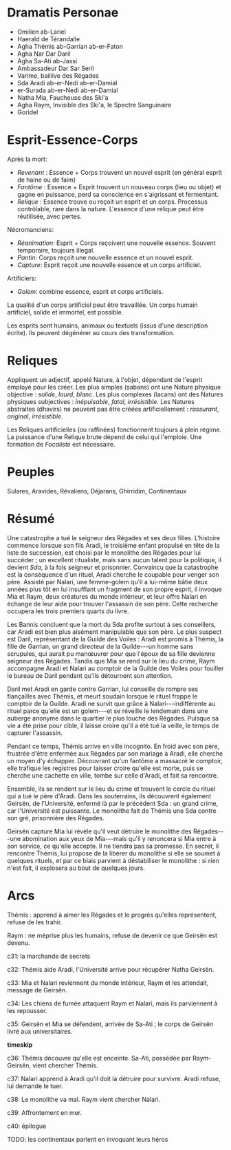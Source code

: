 # Dramatis Personae 

  - Omilien ab-Lariel
  - Haerald de Térandalle
  - Agha Thémis ab-Garrian ab-er-Faton
  - Agha Nar Dar Daril 
  - Agha Sa-Ati ab-Jassi
  - Ambassadeur Dar Sar Seril
  - Varime, baillive des Régades 
  - Sda Aradi ab-er-Nedi ab-er-Damial
  - er-Surada ab-er-Nedi ab-er-Damial
  - Natha Mia, Faucheuse des Ski'a
  - Agha Raym, Invisible des Ski'a, le Spectre Sanguinaire
  - Goridel

# Esprit-Essence-Corps

Après la mort:

  - *Revenant* : Essence + Corps trouvent un nouvel esprit (en général esprit de haine ou de faim) 
  - *Fantôme* : Essence + Esprit trouvent un nouveau corps (lieu ou objet) et gagne en puissance, perd sa conscience en s'aigrissant et fermentant.
  - *Relique* : Essence trouve ou reçoit un esprit et un corps. Processus contrôlable, rare dans la nature. L'essence d'une relique peut être réutilisée, avec pertes. 

Nécromanciens:

  - *Réanimation*: Esprit + Corps reçoivent une nouvelle essence. Souvent temporaire, toujours illegal.
  - *Pantin*: Corps reçoit une nouvelle essence et un nouvel esprit. 
  - *Capture*: Esprit reçoit une nouvelle essence et un corps artificiel.

Artificiers:

  - *Golem*: combine essence, esprit et corps artificiels. 

La qualité d'un corps artificiel peut être travaillée. Un corps humain artificiel, solide et immortel, est possible.

Les esprits sont humains, animaux ou textuels (issus d'une description écrite). Ils peuvent dégénérer au cours des transformation.

# Reliques

Appliquent un adjectif, appelé Nature, à l'objet, dépendant de l'esprit employé pour les créer. Les plus simples (sabans) ont une Nature physique objective : *solide*, *lourd*, *blanc*. Les plus complexes (lacans) ont des Natures physiques subjectives : *inépuisable*, *fatal*, *irrésistible*. Les Natures abstraites (dhavirs) ne peuvent pas être créées artificiellement : *rassurant*, *original*, *irrésistible*.

Les Reliques artificielles (ou raffinées) fonctionnent toujours à plein régime. La puissance d'une Relique brute dépend de celui qui l'emploie. Une formation de *Focaliste* est nécessaire.

# Peuples 

Sulares, Aravides, Révaliens, Déjarans, Ghirridim, Continentaux

# Résumé

Une catastrophe a tué le seigneur des Régades et ses deux filles. L'histoire commence lorsque son fils Aradi, le troisième enfant propulsé en tête de la liste de succession, est choisi par le monolithe des Régades pour lui succéder ; un excellent ritualiste, mais sans aucun talent pour la politique, il devient _Sda_, à la fois seigneur et prisonnier. Convaincu que la catastrophe est la conséquence d'un rituel, Aradi cherche le coupable pour venger son père. Assisté par Nalari, une femme-golem qu'il a lui-même bâtie deux années plus tôt en lui insufflant un fragment de son propre esprit, il invoque Mia et Raym, deux créatures du monde intérieur, et leur offre Nalari en échange de leur aide pour trouver l'assassin de son père. Cette recherche occupera les trois premiers quarts du livre.

Les Bannis concluent que la mort du Sda profite surtout à ses conseillers, car Aradi est bien plus aisément manipulable que son père. Le plus suspect est Daril, représentant de la Guilde des Voiles : Aradi est promis à Thémis, la fille de Garrian, un grand directeur de la Guilde---un homme sans scrupules, qui aurait pu manœuvrer pour que l'époux de sa fille devienne seigneur des Régades. Tandis que Mia se rend sur le lieu du crime, Raym accompagne Aradi et Nalari au comptoir de la Guilde des Voiles pour fouiller le bureau de Daril pendant qu'ils détournent son attention. 

Daril met Aradi en garde contre Garrian, lui conseille de rompre ses fiançailles avec Thémis, et meurt soudain lorsque le rituel frappe le comptoir de la Guilde. Aradi ne survit que grâce à Nalari---indifférente au rituel parce qu'elle est un golem---et se réveille le lendemain dans une auberge anonyme dans le quartier le plus louche des Régades. Puisque sa vie a été prise pour cible, il laisse croire qu'il a été tué la veille, le temps de capturer l'assassin.

Pendant ce temps, Thémis arrive en ville incognito. En froid avec son père, frustrée d'être enfermée aux Régades par son mariage à Aradi, elle cherche un moyen d'y échapper. Découvrant qu'un fantôme a massacré le comptoir, elle trafique les registres pour laisser croire qu'elle est morte, puis se cherche une cachette en ville, tombe sur celle d'Aradi, et fait sa rencontre.

Ensemble, ils se rendent sur le lieu du crime et trouvent le cercle du rituel qui a tué le père d'Aradi. Dans les souterrains, ils découvrent également Geirsën, de l'Université, enfermé là par le précédent Sda : un grand crime, car l'Université est puissante. Le monolithe fait de Thémis une Sda contre son gré, prisonnière des Régades. 

Geirsën capture Mia lui révèle qu'il veut détruire le monolithe des Régades---une abomination aux yeux de Mia---mais qu'il y renoncera si Mia entre à son service, ce qu'elle accepte. Il ne tiendra pas sa promesse. En secret, il rencontre Thémis, lui propose de la libérer du monolithe si elle se soumet à quelques rituels, et par ce biais parvient à déstabiliser le monolithe : si rien n'est fait, il explosera au bout de quelques jours. 

# Arcs

Thémis : apprend à aimer les Régades et le progrès qu'elles représentent, refuse de les trahir.

Raym : ne méprise plus les humains, refuse de devenir ce que Geirsën est devenu. 

c31: la marchande de secrets

c32: Thémis aide Aradi, l'Université arrive pour récupérer Natha Geirsën.

c33: Mia et Nalari reviennent du monde intérieur, Raym et les attendait, message de Geirsën.

c34: Les chiens de fumée attaquent Raym et Nalari, mais ils parviennent à les repousser. 

c35: Geirsën et Mia se défendent, arrivée de Sa-Ati ; le corps de Geirsën livré aux universitaires.

**timeskip**

c36: Thémis découvre qu'elle est enceinte. Sa-Ati, possédée par Raym-Geirsën, vient chercher Thémis.

c37: Nalari apprend à Aradi qu'il doit la détruire pour survivre. Aradi refuse, lui demande le tuer.

c38: Le monolithe va mal. Raym vient chercher Nalari. 

c39: Affrontement en mer. 

c40: épilogue

TODO: les continentaux parlent en invoquant leurs héros